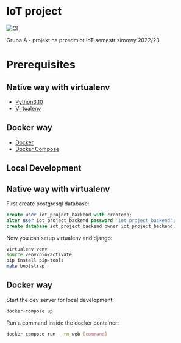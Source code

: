 # IoT project 

[![CI](https://github.com/nekeal/iot_project_backend/actions/workflows/backend.yml/badge.svg)](https://github.com/nekeal/iot_project_backend/actions)

Grupa A - projekt na przedmiot IoT semestr zimowy 2022/23

# Prerequisites

## Native way with virtualenv
- [Python3.10](https://www.python.org/downloads/)
- [Virtualenv](https://virtualenv.pypa.io/en/latest/)

## Docker way
- [Docker](https://docs.docker.com/engine/install/)  
- [Docker Compose](https://docs.docker.com/compose/install/)

## Local Development

## Native way with virtualenv

First create postgresql database:

```sql
create user iot_project_backend with createdb;
alter user iot_project_backend password 'iot_project_backend';
create database iot_project_backend owner iot_project_backend;
```
Now you can setup virtualenv and django:
```bash
virtualenv venv
source venv/bin/activate
pip install pip-tools
make bootstrap
```

## Docker way

Start the dev server for local development:
```bash
docker-compose up
```

Run a command inside the docker container:

```bash
docker-compose run --rm web [command]
```
